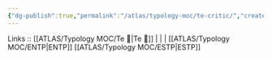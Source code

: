 ```yaml
---
{"dg-publish":true,"permalink":"/atlas/typology-moc/te-critic/","created":"","updated":""}
---
```


Links :: [[ATLAS/Typology MOC/Te 🏹\|Te 🏹]] |  |  | 
[[ATLAS/Typology MOC/ENTP\|ENTP]]
[[ATLAS/Typology MOC/ESTP\|ESTP]]
